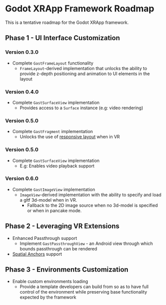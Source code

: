 # Godot XRApp Framework Roadmap

This is a tentative roadmap for the Godot XRApp framework.

## Phase 1 - UI Interface Customization

### Version 0.3.0
- Complete `GastFrameLayout` functionality
    - `FrameLayout`-derived implementation that unlocks the ability to provide z-depth positioning
      and animation to UI elements in the layout

### Version 0.4.0
- Complete `GastSurfaceView` implementation
    - Provides access to a `Surface` instance (e.g: video rendering)

### Version 0.5.0
- Complete `GastFragment` implementation
    - Unlocks the use of [responsive layout](https://developer.android.com/guide/topics/large-screens/migrate-to-responsive-layouts) when in VR

### Version 0.5.0
- Complete `GastSurfaceView` implementation
    - E.g: Enables video playback support

### Version 0.6.0
- Complete `GastImageView` implementation
    - `ImageView`-derived implementation with the ability to specify and load a gltf 3d-model
      when in VR.
        - Fallback to the 2D image source when no 3d-model is specified or when in pancake mode.

## Phase 2 - Leveraging VR Extensions
- Enhanced Passthrough support
    - Implement `GastPassthroughView` - an Android view through which bounds passthrough can be
      rendered
- [Spatial Anchors](https://developer.oculus.com/experimental/spatial-anchors-overview/) support

## Phase 3 - Environments Customization
- Enable custom environments loading
    - Provide a template developers can build from so as to have full control of the environment
      while preserving base functionality expected by the framework
